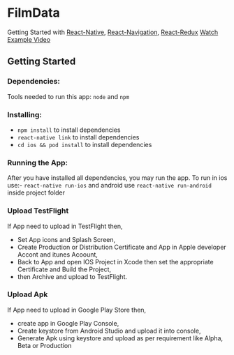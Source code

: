 # FilmData
Getting Started with [React-Native](https://reactnative.dev/), [React-Navigation](https://reactnavigation.org/), [React-Redux](https://react-redux.js.org/)
[Watch Example Video](./example.mov)



## Getting Started

### Dependencies:
Tools needed to run this app: `node` and `npm`

### Installing:
* `npm install` to install dependencies
* `react-native link` to install dependencies
* `cd ios && pod install` to install dependencies

### Running the App:
After you have installed all dependencies, you may run the app.
To run in ios use:- `react-native run-ios` and android use `react-native run-android` inside project folder

### Upload TestFlight
If App need to upload in TestFlight then,
* Set App icons and Splash Screen,
* Create Production or Distribution Certificate and App in Apple developer Accont and itunes Acoount,
* Back to App and open IOS Project in Xcode then set the appropriate Certificate and Build the Project,
* then Archive and upload to TestFlight.

### Upload Apk
If App need to upload in Google Play Store then,
* create app in Google Play Console,
* Create keystore from Android Studio and upload it into console,
* Generate Apk using keystore and upload as per requirement like Alpha, Beta or Production
 

